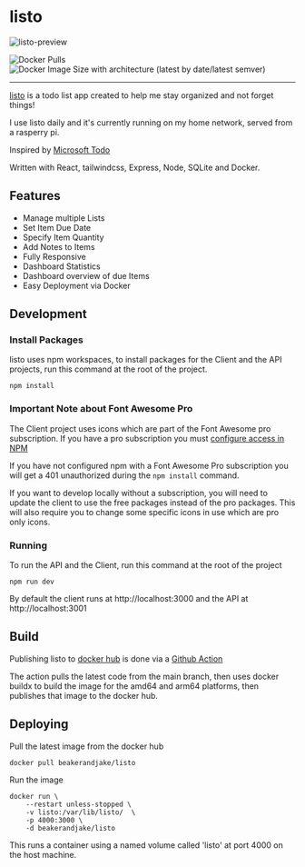 # listo

![listo-preview](https://user-images.githubusercontent.com/1727349/204873759-09b2cbb5-84b3-42f8-bf84-26a390183b2d.png)

![Docker Pulls](https://img.shields.io/docker/pulls/beakerandjake/listo)
![Docker Image Size with architecture (latest by date/latest semver)](https://img.shields.io/docker/image-size/beakerandjake/listo)

---

[listo](https://beakerandjake.github.io/listo) is a todo list app created to help me stay organized and not forget things! 

I use listo daily and it's currently running on my home network, served from a rasperry pi.

Inspired by [Microsoft Todo](https://todo.microsoft.com/tasks/)

Written with React, tailwindcss, Express, Node, SQLite and Docker. 

## Features
* Manage multiple Lists
* Set Item Due Date
* Specify Item Quantity
* Add Notes to Items
* Fully Responsive
* Dashboard Statistics
* Dashboard overview of due Items
* Easy Deployment via Docker

## Development

### Install Packages
listo uses npm workspaces, to install packages for the Client and the API projects, run this command at the root of the project.
```
npm install 
```

### Important Note about Font Awesome Pro
The Client project uses icons which are part of the Font Awesome pro subscription. If you have a pro subscription you must [configure access in NPM](https://fontawesome.com/docs/web/setup/packages#configure-access)

If you have not configured npm with a Font Awesome Pro subscription you will get a 401 unauthorized during the `npm install` command. 

If you want to develop locally without a subscription, you will need to update the client to use the free packages instead of the pro packages. This will also require you to change some specific icons in use which are pro only icons.

### Running
To run the API and the Client, run this command at the root of the project
```
npm run dev
```

By default the client runs at http://localhost:3000 and the API at http://localhost:3001

## Build

Publishing listo to [docker hub](https://hub.docker.com/repository/docker/beakerandjake/listo) is done via a [Github Action](https://github.com/beakerandjake/listo/actions/workflows/docker-publish.yml)

The action pulls the latest code from the main branch, then uses docker buildx to build the image for the amd64 and arm64 platforms, then publishes that image to the docker hub.

## Deploying

Pull the latest image from the docker hub
```
docker pull beakerandjake/listo
```

Run the image
```
docker run \
    --restart unless-stopped \
    -v listo:/var/lib/listo/  \
    -p 4000:3000 \
    -d beakerandjake/listo
```
This runs a container using a named volume called 'listo' at port 4000 on the host machine. 